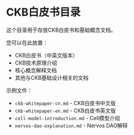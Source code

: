 # CKB白皮书目录

这个目录用于存放CKB白皮书和基础概念文档。

您可以在此放置：
- CKB白皮书（中英文版本）
- CKB技术原理介绍
- 核心概念解释文档
- 其他与CKB基础设计相关的文档

示例文件：
- `ckb-whitepaper-cn.md` - CKB白皮书中文版
- `ckb-whitepaper-en.md` - CKB白皮书英文版
- `cell-model-introduction.md` - Cell模型介绍
- `nervos-dao-explanation.md` - Nervos DAO解释 